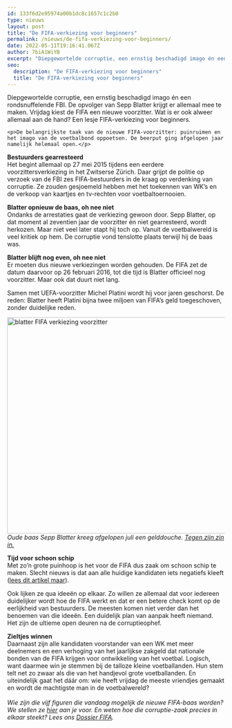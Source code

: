 ```yaml
---
id: 133f6d2e95974a00b1dc8c1657c1c2b0
type: nieuws
layout: post
title: "De FIFA-verkiezing voor beginners"
permalink: /nieuws/de-fifa-verkiezing-voor-beginners/
date: 2022-05-11T19:16:41.067Z
author: 7biA1WiYB
excerpt: "Diepgewortelde corruptie, een ernstig beschadigd imago én een rondsnuffelende FBI. De opvolger van Sepp Blatter krijgt er allemaal mee te maken. Vrijdag kiest de FIFA een nieuwe voorzitter. Wat is er ook alweer allemaal aan de hand? Een lesje FIFA-verkiezing voor beginners.  "
seo:
  description: "De FIFA-verkiezing voor beginners"
  title: "De FIFA-verkiezing voor beginners"
---
```

Diepgewortelde corruptie, een ernstig beschadigd imago én een rondsnuffelende FBI. De opvolger van Sepp Blatter krijgt er allemaal mee te maken. Vrijdag kiest de FIFA een nieuwe voorzitter. Wat is er ook alweer allemaal aan de hand? Een lesje FIFA-verkiezing voor beginners.  

    <p>De belangrijkste taak van de nieuwe FIFA-voorzitter: puinruimen en het imago van de voetbalbond oppoetsen. De beerput ging afgelopen jaar namelijk helemaal open.</p>
<p><strong>Bestuurders gearresteerd</strong><br>Het begint allemaal op 27 mei 2015 tijdens een eerdere voorzittersverkiezing in het Zwitserse Zürich. Daar grijpt de politie op verzoek van de FBI zes FIFA-bestuurders in de kraag op verdenking van corruptie. Ze zouden gesjoemeld hebben met het toekennen van WK’s en de verkoop van kaartjes en tv-rechten voor voetbaltoernooien.</p>
<p><strong>Blatter opnieuw de baas, oh nee niet</strong><br>Ondanks de arrestaties gaat de verkiezing gewoon door. Sepp Blatter, op dat moment al zeventien jaar de voorzitter én niet gearresteerd, wordt herkozen. Maar niet veel later stapt hij toch op. Vanuit de voetbalwereld is veel kritiek op hem. De corruptie vond tenslotte plaats terwijl hij de baas was. </p>
<p><strong>Blatter blijft nog even, oh nee niet</strong><br>Er moeten dus nieuwe verkiezingen worden gehouden. De FIFA zet de datum daarvoor op 26 februari 2016, tot die tijd is Blatter officieel nog voorzitter. Maar ook dat duurt niet lang. </p>
<p>Samen met UEFA-voorzitter Michel Platini wordt hij voor jaren geschorst. De reden: Blatter heeft Platini bijna twee miljoen van FIFA’s geld toegeschoven, zonder duidelijke reden. </p>
<p><div class="media media-element-container media-default"><div id="file-16347" class="file file-image file-image-jpeg">

        
  
  <div class="content">
    <img alt="blatter FIFA verkiezing voorzitter" title="Foto: AFP" height="500" width="850" class="media-element file-default" src="https://original.sevendays.nl/sites/default/files/ANP-34326981_0.jpg">  </div>

  
</div>
</div><em>Oude baas Sepp Blatter kreeg afgelopen juli een gelddouche. <a href="https://original.sevendays.nl/video/gelddouche-voor-sepp-blatter">Tegen zijn zin in.</a></em>
<p><strong>Tijd voor schoon schip</strong><br>Met zo’n grote puinhoop is het voor de FIFA dus zaak om schoon schip te maken. Slecht nieuws is dat aan alle huidige kandidaten iets negatiefs kleeft (<a href="https://original.sevendays.nl/nieuws/wie-wordt-de-nieuwe-fifa-baas">lees dit artikel maar</a>). </p>
<p>Ook lijken ze qua ideeën op elkaar. Zo willen ze allemaal dat voor iedereen duidelijker wordt hoe de FIFA werkt en dat er een betere check komt op de eerlijkheid van bestuurders. De meesten komen niet verder dan het benoemen van die ideeën. Een duidelijk plan van aanpak heeft niemand. Het zijn de ultieme open deuren na de corruptieophef. </p>
<p><strong>Zieltjes winnen</strong><br>Daarnaast zijn alle kandidaten voorstander van een WK met meer deelnemers en een verhoging van het jaarlijkse zakgeld dat nationale bonden van de FIFA krijgen voor ontwikkeling van het voetbal. Logisch, want daarmee win je stemmen bij de talloze kleine voetballanden. Hun stem telt net zo zwaar als die van het handjevol grote voetballanden. En uiteindelijk gaat het dáár om: wie heeft vrijdag de meeste vriendjes gemaakt en wordt de machtigste man in de voetbalwereld?<br><br><em>Wie zijn die vijf figuren die vandaag mogelijk de nieuwe FIFA-baas worden? We stellen ze <a href="https://original.sevendays.nl/nieuws/wie-wordt-de-nieuwe-fifa-baas">hier</a> aan je voor. En weten hoe die corruptie-zaak precies in elkaar steekt? Lees ons <a href="https://original.sevendays.nl/dossier-fifa">Dossier FIFA</a>.</em></p>  
